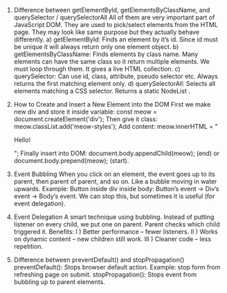 1. Difference between getElementById, getElementsByClassName, and
querySelector / querySelectorAll
All of them are very important part of JavaScript DOM. They are used to pick/select elements from
the HTML page. They may look like same purpose but they actually behave differently.
a) getElementById: Finds an element by it’s id. Since id must be unique it will always return only
one element object.
b) getElementsByClassName: Finds elements by class name. Many elements can have the
same class so it return multiple elements. We must loop through them. It gives a live HTML
collection.
c) querySelector: Can use id, class, attribute, pseudo selector etc. Always returns the first
matching element only.
d) querySelectorAll: Selects all elements matching a CSS selector. Returns a static NodeList
.

2. How to Create and Insert a New Element into the DOM
First we make new div and store it inside variable:
const meow = document.createElement('div');
Then give it  class:
meow.classList.add('meow-styles');
Add content:
meow.innerHTML = "<p>Hello!</p>";
Finally insert into DOM:
document.body.appendChild(meow); (end)
or document.body.prepend(meow); (start).

3. Event Bubbling
When you click on an element, the event goes up to its parent, then parent of parent, and so on.
Like a bubble moving in water upwards.
Example: Button inside div inside body:
Button’s event → Div’s event → Body’s event.
We can stop this, but sometimes it is useful (for event delegation).

4. Event Delegation
A smart technique using bubbling. Instead of putting listener on every child, we put one on parent.
Parent checks which child triggered it.
Benefits:
I ) Better performance – fewer listeners.
II ) Works on dynamic content – new children still work.
III ) Cleaner code – less repetition.

5. Difference between preventDefault() and stopPropagation()
preventDefault(): Stops browser default action. Example: stop form from refreshing page on
submit.
stopPropagation(): Stops event from bubbling up to parent elements.